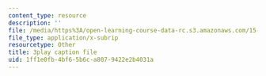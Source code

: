 ```yaml
---
content_type: resource
description: ''
file: /media/https%3A/open-learning-course-data-rc.s3.amazonaws.com/15-071-the-analytics-edge-spring-2017/1ff1e0fb4bf65b6ca8079422e2b4031a_MK3DduTjcrA.vtt
file_type: application/x-subrip
resourcetype: Other
title: 3play caption file
uid: 1ff1e0fb-4bf6-5b6c-a807-9422e2b4031a
---
```

